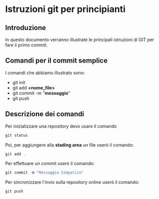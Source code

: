# Istruzioni git per principianti
## Introduzione 
In questo documento verranno illustrate le principali istruzioni di GIT per fare il primo commit. 

## Comandi per il commit semplice 

I comandi che abbiamo illustrato sono:

- git init 
- git add **<nome_file>**
- git commit -m "**messaggio**"
- git push 

## Descrizione dei comandi 
Per inizializzare una repository devo usare il comando 
```powershell
git status 
```
Poi, per aggiungere alla **stading area** un file userò il comando: 
```powershell
git add . 
```
Per effettuare un commit userò il comando:
```powershell 
git commit -m "Messaggio Simpatico"
```
Per sincronizzare l'invio sulla repository online userò il comando:
```powershell
git push
```
